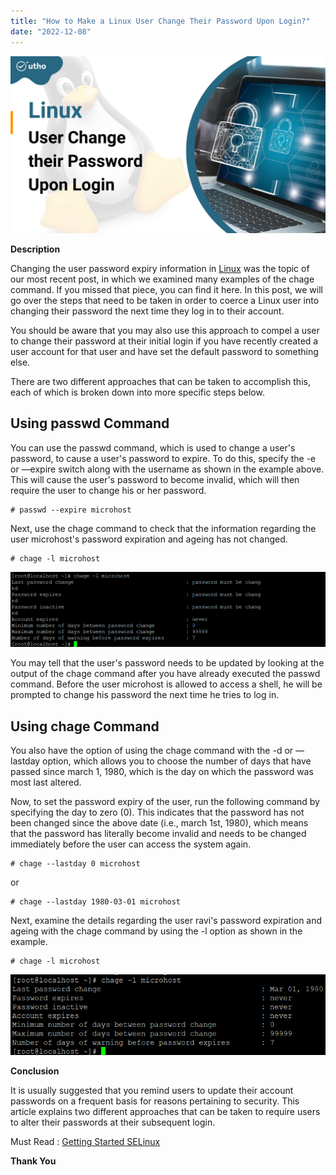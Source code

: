 ```yaml
---
title: "How to Make a Linux User Change Their Password Upon Login?"
date: "2022-12-08"
---
```


![Change Their Password Upon Login?](images/How-to-Make-a-Linux-User-Change-Their-Password-Upon-Login_utho.jpg)

**Description**

Changing the user password expiry information in [Linux](https://www.linux.org/) was the topic of our most recent post, in which we examined many examples of the chage command. If you missed that piece, you can find it here. In this post, we will go over the steps that need to be taken in order to coerce a Linux user into changing their password the next time they log in to their account.

You should be aware that you may also use this approach to compel a user to change their password at their initial login if you have recently created a user account for that user and have set the default password to something else.

There are two different approaches that can be taken to accomplish this, each of which is broken down into more specific steps below.

## Using passwd Command

You can use the passwd command, which is used to change a user's password, to cause a user's password to expire. To do this, specify the -e or —expire switch along with the username as shown in the example above. This will cause the user's password to become invalid, which will then require the user to change his or her password.

```
# passwd --expire microhost 
```

Next, use the chage command to check that the information regarding the user microhost's password expiration and ageing has not changed.

```
# chage -l microhost 
```

![output - Change Their Password Upon Login?](images/image-442.png)

You may tell that the user's password needs to be updated by looking at the output of the chage command after you have already executed the passwd command. Before the user microhost is allowed to access a shell, he will be prompted to change his password the next time he tries to log in.

## Using chage Command

You also have the option of using the chage command with the -d or —lastday option, which allows you to choose the number of days that have passed since march 1, 1980, which is the day on which the password was most last altered.

Now, to set the password expiry of the user, run the following command by specifying the day to zero (0). This indicates that the password has not been changed since the above date (i.e., march 1st, 1980), which means that the password has literally become invalid and needs to be changed immediately before the user can access the system again.

```
# chage --lastday 0 microhost 
```

or

```
# chage --lastday 1980-03-01 microhost 
```

Next, examine the details regarding the user ravi's password expiration and ageing with the chage command by using the -l option as shown in the example.

```
# chage -l microhost 
```

![output - Change Their Password Upon Login?](images/image-443.png)

**Conclusion**

It is usually suggested that you remind users to update their account passwords on a frequent basis for reasons pertaining to security. This article explains two different approaches that can be taken to require users to alter their passwords at their subsequent login.

Must Read : [Getting Started SELinux](https://utho.com/docs/tutorial/getting-started-with-selinux/)

**Thank You**
